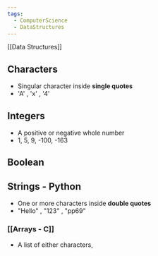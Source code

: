 ```yaml
---
tags:
  - ComputerScience
  - DataStructures
---
```

[[Data Structures]]

## Characters
- Singular character inside **single quotes**
- 'A' , 'x' , '4'

## Integers
- A positive or negative whole number
- 1, 5, 9, -100, -163

## Boolean

## Strings - Python
- One or more characters inside **double quotes**
- "Hello" , "123" , "pp69"

### [[Arrays - C]]
- A list of either characters, 